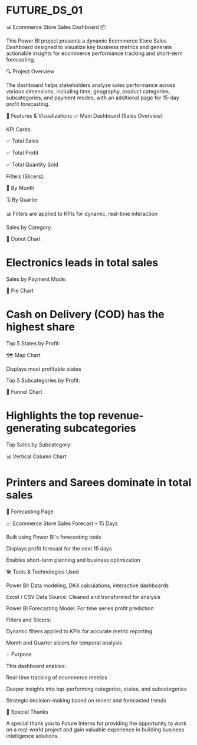 # FUTURE_DS_01
📊 Ecommerce Store Sales Dashboard 📦

This Power BI project presents a dynamic Ecommerce Store Sales Dashboard designed to visualize key business metrics and generate actionable insights for ecommerce performance tracking and short-term forecasting.

🔍 Project Overview

The dashboard helps stakeholders analyze sales performance across various dimensions, including time, geography, product categories, subcategories, and payment modes, with an additional page for 15-day profit forecasting.

🧩 Features & Visualizations
📈 Main Dashboard (Sales Overview)

KPI Cards:

✅ Total Sales

✅ Total Profit

✅ Total Quantity Sold

Filters (Slicers):

📅 By Month

🗓️ By Quarter

📊 Filters are applied to KPIs for dynamic, real-time interaction

Sales by Category:

📙 Donut Chart

# Electronics leads in total sales

Sales by Payment Mode:

🧾 Pie Chart

 # Cash on Delivery (COD) has the highest share

Top 5 States by Profit:

🗺️ Map Chart

Displays most profitable states

Top 5 Subcategories by Profit:

🔻 Funnel Chart

# Highlights the top revenue-generating subcategories

Top Sales by Subcategory:

📊 Vertical Column Chart

# Printers and Sarees dominate in total sales

🔮 Forecasting Page

📈 Ecommerce Store Sales Forecast – 15 Days

Built using Power BI's forecasting tools

Displays profit forecast for the next 15 days

Enables short-term planning and business optimization

🛠️ Tools & Technologies Used

Power BI: Data modeling, DAX calculations, interactive dashboards

Excel / CSV Data Source: Cleaned and transformed for analysis

Power BI Forecasting Model: For time series profit prediction

Filters and Slicers:

Dynamic filters applied to KPIs for accurate metric reporting

Month and Quarter slicers for temporal analysis

💡 Purpose

This dashboard enables:

Real-time tracking of ecommerce metrics

Deeper insights into top-performing categories, states, and subcategories

Strategic decision-making based on recent and forecasted trends

🙏 Special Thanks

A special thank you to Future Interns for providing the opportunity to work on a real-world project and gain valuable experience in building business intelligence solutions.


